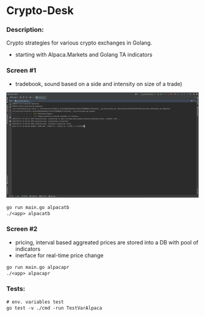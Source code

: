 # Crypto-Desk

### Description:
Crypto strategies for various crypto exchanges in Golang.
- starting with Alpaca.Markets and Golang TA indicators

### Screen #1
- tradebook, sound based on a side and intensity on size of a trade)

[![Watch the video](crypto-desk.png)](crypto-desk.mp4)
```shell
go run main.go alpacatb
./<app> alpacatb
```

### Screen #2
- pricing, interval based aggreated prices are stored into a DB with pool of indicators
- inerface for real-time price change

```shell
go run main.go alpacapr
./<app> alpacapr
```

### Tests:
```shell
# env. variables test
go test -v ./cmd -run TestVarAlpaca 
```